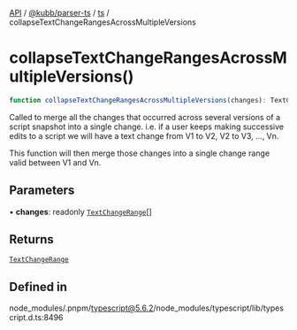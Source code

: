 [API](../../../../../packages.md) / [@kubb/parser-ts](../../../index.md) / [ts](../index.md) / collapseTextChangeRangesAcrossMultipleVersions

# collapseTextChangeRangesAcrossMultipleVersions()

```ts
function collapseTextChangeRangesAcrossMultipleVersions(changes): TextChangeRange
```

Called to merge all the changes that occurred across several versions of a script snapshot
into a single change.  i.e. if a user keeps making successive edits to a script we will
have a text change from V1 to V2, V2 to V3, ..., Vn.

This function will then merge those changes into a single change range valid between V1 and
Vn.

## Parameters

• **changes**: readonly [`TextChangeRange`](../interfaces/TextChangeRange.md)[]

## Returns

[`TextChangeRange`](../interfaces/TextChangeRange.md)

## Defined in

node\_modules/.pnpm/typescript@5.6.2/node\_modules/typescript/lib/typescript.d.ts:8496

